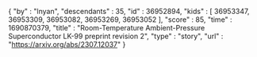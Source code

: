 {
  "by" : "lnyan",
  "descendants" : 35,
  "id" : 36952894,
  "kids" : [ 36953347, 36953309, 36953082, 36953269, 36953052 ],
  "score" : 85,
  "time" : 1690870379,
  "title" : "Room-Temperature Ambient-Pressure Superconductor LK-99 preprint revision 2",
  "type" : "story",
  "url" : "https://arxiv.org/abs/2307.12037"
}
